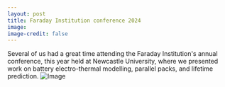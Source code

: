 ```yaml
---
layout: post
title: Faraday Institution conference 2024
image: 
image-credit: false
---
```

Several of us had a great time attending the Faraday Institution's annual conference, this year held at Newcastle University, where we presented work on battery electro-thermal modelling, parallel packs, and lifetime prediction. 
![Image](img/articles/IMG_1193.jpg)
